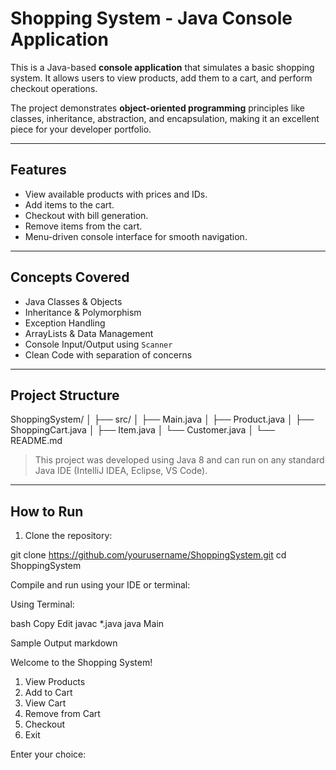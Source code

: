 # Shopping System - Java Console Application

This is a Java-based **console application** that simulates a basic shopping system. It allows users to view products, add them to a cart, and perform checkout operations.

The project demonstrates **object-oriented programming** principles like classes, inheritance, abstraction, and encapsulation, making it an excellent piece for your developer portfolio.

---

## Features

- View available products with prices and IDs.
- Add items to the cart.
- Checkout with bill generation.
- Remove items from the cart.
- Menu-driven console interface for smooth navigation.

---

## Concepts Covered

- Java Classes & Objects
- Inheritance & Polymorphism
- Exception Handling
- ArrayLists & Data Management
- Console Input/Output using `Scanner`
- Clean Code with separation of concerns

---

## Project Structure
ShoppingSystem/ │ ├── src/ │ ├── Main.java │ ├── Product.java │ ├── ShoppingCart.java │ ├── Item.java │ └── Customer.java │ └── README.md

> This project was developed using Java 8 and can run on any standard Java IDE (IntelliJ IDEA, Eclipse, VS Code).

---

## How to Run

1. Clone the repository:

git clone https://github.com/yourusername/ShoppingSystem.git
cd ShoppingSystem

Compile and run using your IDE or terminal:

Using Terminal:

bash
Copy
Edit
javac *.java
java Main

Sample Output
markdown


Welcome to the Shopping System!

1. View Products
2. Add to Cart
3. View Cart
4. Remove from Cart
5. Checkout
6. Exit

Enter your choice:

